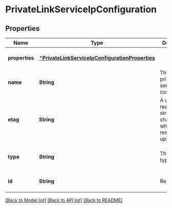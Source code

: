 # PrivateLinkServiceIpConfiguration


## Properties
Name | Type | Description | Notes
------------ | ------------- | ------------- | -------------
**properties** | [***PrivateLinkServiceIpConfigurationProperties**](PrivateLinkServiceIpConfigurationProperties.md) |  | [optional] [default to nothing]
**name** | **String** | The name of private link service ip configuration. | [optional] [default to nothing]
**etag** | **String** | A unique read-only string that changes whenever the resource is updated. | [optional] [readonly] [default to nothing]
**type** | **String** | The resource type. | [optional] [readonly] [default to nothing]
**id** | **String** | Resource ID. | [optional] [default to nothing]


[[Back to Model list]](../README.md#models) [[Back to API list]](../README.md#api-endpoints) [[Back to README]](../README.md)


